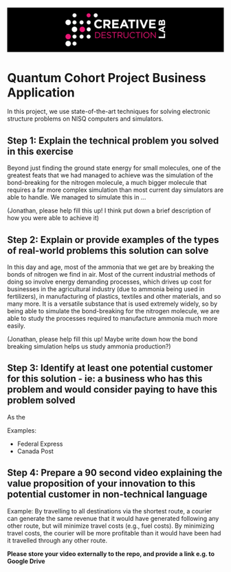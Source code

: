 ![CDL 2022 Cohort Project](../CDL_logo.jpg)
# Quantum Cohort Project Business Application

In this project, we use state-of-the-art techniques for solving electronic structure problems on NISQ computers and simulators.

## Step 1: Explain the technical problem you solved in this exercise

Beyond just finding the ground state energy for small molecules, one of the greatest feats that we had managed to achieve was the simulation of the bond-breaking for the nitrogen molecule, a much bigger molecule that requires a far more complex simulation than most current day simulators are able to handle. We managed to simulate this in ...

(Jonathan, please help fill this up! I think put down a brief description of how you were able to achieve it)

## Step 2: Explain or provide examples of the types of real-world problems this solution can solve

In this day and age, most of the ammonia that we get are by breaking the bonds of nitrogen we find in air. Most of the current industrial methods of doing so involve energy demanding processes, which drives up cost for businesses in the agricultural industry (due to ammonia being used in fertilizers), in manufacturing of plastics, textiles and other materials, and so many more. It is a versatile substance that is used extremely widely, so by being able to simulate the bond-breaking for the nitrogen molecule, we are able to study the processes required to manufacture ammonia much more easily.


(Jonathan, please help fill this up! Maybe write down how the bond breaking simulation helps us study ammonia production?)

## Step 3: Identify at least one potential customer for this solution - ie: a business who has this problem and would consider paying to have this problem solved

As the

Examples: 
- Federal Express
- Canada Post

## Step 4: Prepare a 90 second video explaining the value proposition of your innovation to this potential customer in non-technical language

Example: By travelling to all destinations via the shortest route, a courier can generate the same revenue that it would have generated following any other route, but will minimize travel costs (e.g., fuel costs). By minimizing travel costs, the courier will be more profitable than it would have been had it travelled through any other route.

**Please store your video externally to the repo, and provide a link e.g. to Google Drive**
